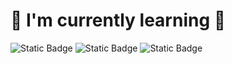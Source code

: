 # 🦋 I'm currently learning 🦋

![Static Badge](https://img.shields.io/badge/C%20programming-000000?style=for-the-badge&logo=C&logoColor=000000&labelColor=2b8afc&color=ffffff) 
![Static Badge](https://img.shields.io/badge/Python-000000?style=for-the-badge&logo=Python&logoColor=000000&labelColor=fff69e&color=9ed6ff) 
![Static Badge](https://img.shields.io/badge/MySQL-000000?style=for-the-badge&logo=MySQL&logoColor=000000&labelColor=d2ffeb&color=ffd6a1)

